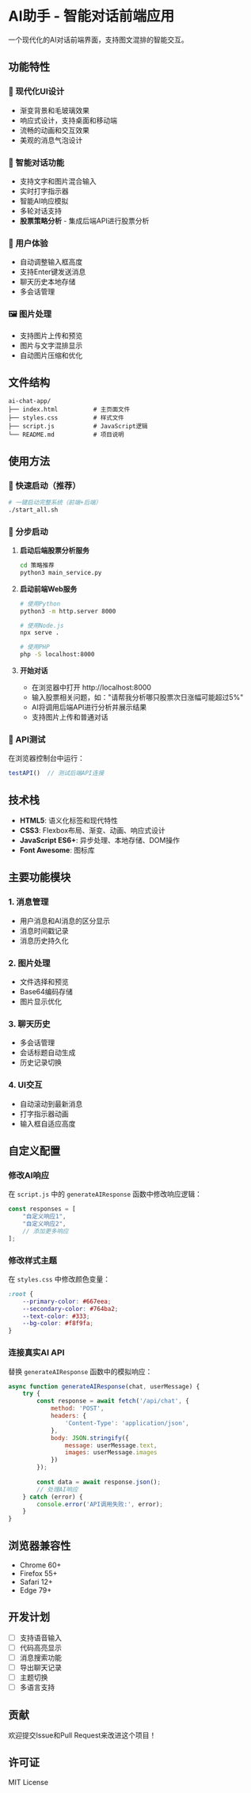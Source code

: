 # AI助手 - 智能对话前端应用

一个现代化的AI对话前端界面，支持图文混排的智能交互。

## 功能特性

### 🎨 现代化UI设计
- 渐变背景和毛玻璃效果
- 响应式设计，支持桌面和移动端
- 流畅的动画和交互效果
- 美观的消息气泡设计

### 💬 智能对话功能
- 支持文字和图片混合输入
- 实时打字指示器
- 智能AI响应模拟
- 多轮对话支持
- **股票策略分析** - 集成后端API进行股票分析

### 📱 用户体验
- 自动调整输入框高度
- 支持Enter键发送消息
- 聊天历史本地存储
- 多会话管理

### 🖼️ 图片处理
- 支持图片上传和预览
- 图片与文字混排显示
- 自动图片压缩和优化

## 文件结构

```
ai-chat-app/
├── index.html          # 主页面文件
├── styles.css          # 样式文件
├── script.js           # JavaScript逻辑
└── README.md           # 项目说明
```

## 使用方法

### 🚀 快速启动（推荐）
```bash
# 一键启动完整系统（前端+后端）
./start_all.sh
```

### 🔧 分步启动

1. **启动后端股票分析服务**
   ```bash
   cd 策略推荐
   python3 main_service.py
   ```

2. **启动前端Web服务**
   ```bash
   # 使用Python
   python3 -m http.server 8000
   
   # 使用Node.js
   npx serve .
   
   # 使用PHP
   php -S localhost:8000
   ```

3. **开始对话**
   - 在浏览器中打开 http://localhost:8000
   - 输入股票相关问题，如："请帮我分析哪只股票次日涨幅可能超过5%"
   - AI将调用后端API进行分析并展示结果
   - 支持图片上传和普通对话

### 🧪 API测试
在浏览器控制台中运行：
```javascript
testAPI()  // 测试后端API连接
```

## 技术栈

- **HTML5**: 语义化标签和现代特性
- **CSS3**: Flexbox布局、渐变、动画、响应式设计
- **JavaScript ES6+**: 异步处理、本地存储、DOM操作
- **Font Awesome**: 图标库

## 主要功能模块

### 1. 消息管理
- 用户消息和AI消息的区分显示
- 消息时间戳记录
- 消息历史持久化

### 2. 图片处理
- 文件选择和预览
- Base64编码存储
- 图片显示优化

### 3. 聊天历史
- 多会话管理
- 会话标题自动生成
- 历史记录切换

### 4. UI交互
- 自动滚动到最新消息
- 打字指示器动画
- 输入框自适应高度

## 自定义配置

### 修改AI响应
在 `script.js` 中的 `generateAIResponse` 函数中修改响应逻辑：

```javascript
const responses = [
    "自定义响应1",
    "自定义响应2",
    // 添加更多响应
];
```

### 修改样式主题
在 `styles.css` 中修改颜色变量：

```css
:root {
    --primary-color: #667eea;
    --secondary-color: #764ba2;
    --text-color: #333;
    --bg-color: #f8f9fa;
}
```

### 连接真实AI API
替换 `generateAIResponse` 函数中的模拟响应：

```javascript
async function generateAIResponse(chat, userMessage) {
    try {
        const response = await fetch('/api/chat', {
            method: 'POST',
            headers: {
                'Content-Type': 'application/json',
            },
            body: JSON.stringify({
                message: userMessage.text,
                images: userMessage.images
            })
        });
        
        const data = await response.json();
        // 处理AI响应
    } catch (error) {
        console.error('API调用失败:', error);
    }
}
```

## 浏览器兼容性

- Chrome 60+
- Firefox 55+
- Safari 12+
- Edge 79+

## 开发计划

- [ ] 支持语音输入
- [ ] 代码高亮显示
- [ ] 消息搜索功能
- [ ] 导出聊天记录
- [ ] 主题切换
- [ ] 多语言支持

## 贡献

欢迎提交Issue和Pull Request来改进这个项目！

## 许可证

MIT License
